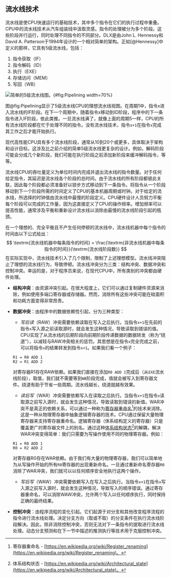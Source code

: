 ## 流水线技术

流水线是使CPU快速运行的基础技术，其中多个指令在它们的执行过程中重叠。CPU中的流水线技术从汽车组装线中汲取灵感。指令的处理被分为多个阶段。这些阶段并行运行，同时处理不同指令的不同部分。DLX是由John L. Hennessy和David A. Patterson于1994年设计的一个相对简单的架构。正如[@Hennessy]中定义的那样，它具有5级流水线，包括：

1. 指令获取（IF）
2. 指令解码（ID）
3. 执行（EXE）
4. 存储访问（MEM）
5. 写回（WB）

![简单的5级流水线图。](https://raw.githubusercontent.com/dendibakh/perf-book/main/img/uarch/Pipelining.png){#fig:Pipelining width=70%}

图@fig:Pipelining显示了5级流水线CPU的理想流水线视图。在周期1中，指令x进入流水线的IF阶段。在下一个周期中，随着指令x移动到ID阶段，程序中的下一条指令进入IF阶段，依此类推。一旦流水线满了，就像上面的周期5一样，CPU的所有流水线阶段都在忙于处理不同的指令。没有流水线技术，指令`x+1`在指令`x`完成其工作之后才能开始执行。

现代高性能CPU具有多个流水线阶段，通常从10到20个或更多，具体取决于架构和设计目标。这涉及比之前介绍的简单5级流水线更复杂的设计。例如，解码阶段可能会分成几个新阶段，我们可能在执行阶段之前添加新阶段来缓冲解码指令，等等。

流水线CPU的吞吐量定义为单位时间内完成并退出流水线的指令数量。对于任何给定指令，其延迟是流水线各个阶段的总时间。由于流水线的所有阶段都彼此关联，因此每个阶段都必须准备好以锁步方式移动到下一条指令。将指令从一个阶段移动到下一个阶段所需的时间定义了CPU的基本机器周期或时钟。对于给定的流水线，所选择的时钟值由流水线中最慢的阶段定义。CPU硬件设计人员努力平衡每个阶段可以完成的工作量，因为这直接定义了CPU的操作频率。增加频率可以提高性能，通常涉及平衡和重新设计流水线以消除由最慢的流水线阶段引起的瓶颈。

在一个理想的、完全平衡且不产生任何停顿的流水线中，流水线机器中每个指令的时间由以下公式给出：
$$
\textrm{流水线机器中每条指令的时间} = \frac{\textrm{非流水线机器中每条指令的时间}}{\textrm{流水线阶段数}}
$$
在实际实现中，流水线技术引入了几个限制，限制了上述理想模型。流水线冲突阻止了理想的流水线行为，导致停顿。流水线冲突分为三类：结构冲突、数据冲突和控制冲突。幸运的是，对于程序员来说，在现代CPU中，所有类别的冲突都由硬件处理。

* **结构冲突**：由资源冲突引起。在很大程度上，它们可以通过复制硬件资源来消除，例如使用多端口寄存器或存储器。然而，消除所有这些冲突可能在硅面积和功耗方面变得非常昂贵。
* **数据冲突**：由程序中的数据依赖性引起，分为三种类型：

  * *写后读*（RAW）冲突需要依赖读取在写入之后执行。当指令`x+1`在先前的指令`x`写入源之前读取源时，就会发生这种情况，导致读取到错误的值。CPU实现了从流水线的后期阶段向前期阶段传递数据的数据转发（称为“绕道”），以减轻与RAW冲突相关的惩罚。其思想是在指令`x`完全完成之前，可以将指令`x`的结果转发到指令`x+1`。如果我们看一个例子：

  ```
  R1 = R0 ADD 1
  R2 = R1 ADD 2
  ```

  对寄存器R1存在RAW依赖。如果我们直接在添加`R0 ADD 1`完成后（从`EXE`流水线阶段），取值，我们就不需要等到`WB`阶段完成，值就会被写入到寄存器文件。绕道有助于节省一些周期。流水线越长，绕道就越有效果。

  * *读后写*（WAR）冲突需要依赖写入在读取之后执行。当指令`x+1`在指令`x`读取源之前写入源时，就会发生这种情况，导致读取到错误的新值。WAR冲突不是真正的依赖关系，可以通过一种称为[寄存器重命名](https://en.wikipedia.org/wiki/Register_renaming)[^1]的技术来消除。这是一种从物理寄存器中抽象逻辑寄存器的技术。CPU通过保留大量物理寄存器来支持寄存器重命名。逻辑寄存器（体系结构定义的寄存器）只是覆盖更广的寄存器文件上的别名。通过这种[体系结构状态](https://en.wikipedia.org/wiki/Architectural_state)[^3]的解耦，解决WAR冲突变得简单：我们只需要为写操作使用不同的物理寄存器。例如：

  ```
  R1 = R0 ADD 1
  R0 = R2 ADD 2
  ```

  对寄存器R0存在WAR依赖。由于我们有大量的物理寄存器，我们可以简单地为从写操作开始的所有`R0`寄存器的出现重新命名。一旦通过重新命名寄存器`R0`消除了WAR冲突，我们就可以以任何顺序安全地执行这两个操作。

  * *写后写*（WAW）冲突需要依赖写入在写入之后执行。当指令`x+1`在指令`x`写入源之前写入源时，就会发生这种情况，导致写入的顺序错误。通过寄存器重命名，可以消除WAW冲突，允许两个写入以任何顺序执行，同时保持正确的最终结果。

* **控制冲突**：由程序流程的变化引起。它们起源于对分支和其他改变程序流程的指令进行流水线处理。决定分支方向（取或不取）的分支条件在执行流水线阶段解决。因此，除非消除控制冲突，否则无法对下一条指令的提取进行流水线处理。动态分支预测和在下一节中描述的推测执行等技术用于克服控制冲突。

[^1]: 寄存器重命名 - [https://en.wikipedia.org/wiki/Register_renaming](https://en.wikipedia.org/wiki/Register_renaming)。
[^3]: 体系结构状态 - [https://en.wikipedia.org/wiki/Architectural_state](https://en.wikipedia.org/wiki/Architectural_state)。